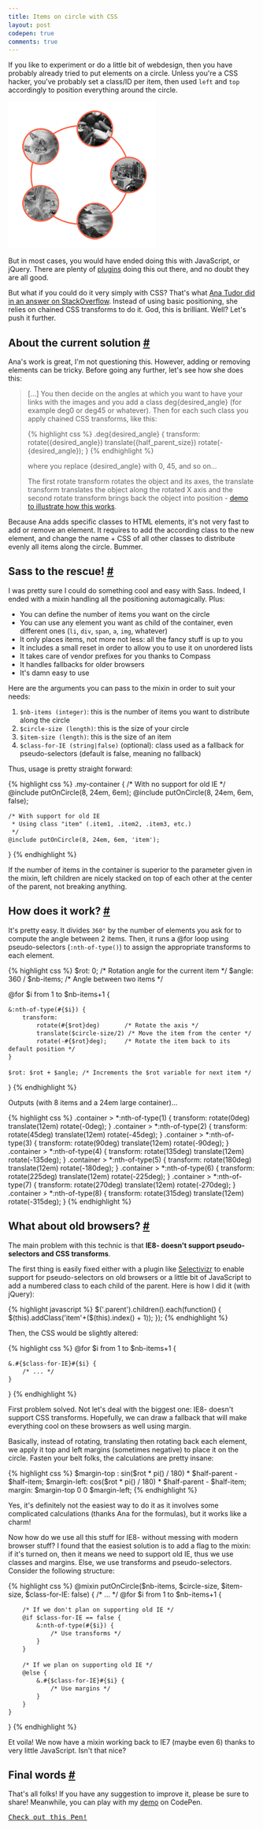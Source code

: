 ```yaml
---
title: Items on circle with CSS
layout: post
codepen: true
comments: true
---
```

<section>
<p>If you like to experiment or do a little bit of webdesign, then you have probably already tried to put elements on a circle. Unless you're a CSS hacker, you've probably set a class/ID per item, then used <code>left</code> and <code>top</code> accordingly to position everything around the circle.</p>
<img class='pull-image--right' alt='5 images positioned along a circle' src='/images/items-on-circle__5-items.png'>
<p>But in most cases, you would have ended doing this with JavaScript, or jQuery. There are plenty of <a href="http://addyosmani.com/blog/jquery-roundrr/">plugins</a> doing this out there, and no doubt they are all good.</p>
<p>But what if you could do it very simply with CSS? That's what <a href="http://stackoverflow.com/questions/12813573/position-icons-into-circle">Ana Tudor did in an answer on StackOverflow</a>. Instead of using basic positioning, she relies on chained CSS transforms to do it. God, this is brilliant. Well? Let's push it further.</p>
</section>
<section id="current-solution">
<h2>About the current solution <a href="#current-solution">#</a></h2>
<p>Ana's work is great, I'm not questioning this. However, adding or removing elements can be tricky. Before going any further, let's see how she does this:</p>
<blockquote class="quote"><p>[...] You then decide on the angles at which you want to have your links with the images and you add a class deg{desired_angle} (for example deg0 or deg45 or whatever). Then for each such class you apply chained CSS transforms, like this:</p>
{% highlight css %}
.deg{desired_angle} {
   transform: 
   	rotate({desired_angle}) 
   	translate({half_parent_size}) 
   	rotate(-{desired_angle});
}
{% endhighlight %}
<p>where you replace {desired_angle} with 0, 45, and so on...</p>
<p>The first rotate transform rotates the object and its axes, the translate transform translates the object along the rotated X axis and the second rotate transform brings back the object into position - <a href="http://dabblet.com/gist/3866686">demo to illustrate how this works</a>.</p></blockquote>
<p>Because Ana adds specific classes to HTML elements, it's not very fast to add or remove an element. It requires to add the according class to the new element, and change the name + CSS of all other classes to distribute evenly all items along the circle. Bummer.</p>
</section>
<section id="sass">
<h2>Sass to the rescue! <a href="#sass">#</a></h2>
<p>I was pretty sure I could do something cool and easy with Sass. Indeed, I ended with a mixin handling all the positioning automagically. Plus:</p>
<ul>
<li>You can define the number of items you want on the circle</li>
<li>You can use any element you want as child of the container, even different ones (<code>li</code>, <code>div</code>, <code>span</code>, <code>a</code>, <code>img</code>, whatever)</li>
<li>It only places items, not more not less: all the fancy stuff is up to you</li>
<li>It includes a small reset in order to allow you to use it on unordered lists</li>
<li>It takes care of vendor prefixes for you thanks to Compass</li>
<li>It handles fallbacks for older browsers</li>
<li>It's damn easy to use</li>
</ul>
<p>Here are the arguments you can pass to the mixin in order to suit your needs:</p>
<ol>
<li><code>$nb-items (integer)</code>: this is the number of items you want to distribute along the circle</li>
<li><code>$circle-size (length)</code>: this is the size of your circle</li>
<li><code>$item-size (length)</code>: this is the size of an item</li>
<li><code>$class-for-IE (string|false)</code> (optional): class used as a fallback for pseudo-selectors (default is false, meaning no fallback)</li>
</ol>
<p>Thus, usage is pretty straight forward:</p>
{% highlight css %}
.my-container {
	/* With no support for old IE 
	 */
	@include putOnCircle(8, 24em, 6em);
	@include putOnCircle(8, 24em, 6em, false);

	/* With support for old IE
	 * Using class "item" (.item1, .item2, .item3, etc.)
	 */
	@include putOnCircle(8, 24em, 6em, 'item');
}
{% endhighlight %}
<p class="note">If the number of items in the container is superior to the parameter given in the mixin, left children are nicely stacked on top of each other at the center of the parent, not breaking anything.</p>
</section>
<section id="how">
<h2>How does it work? <a href="#how">#</a></h2>
<p>It's pretty easy. It divides <code>360°</code> by the number of elements you ask for to compute the angle between 2 items. Then, it runs a @for loop using pseudo-selectors (<code>:nth-of-type()</code>) to assign the appropriate transforms to each element.</p>
{% highlight css %}
$rot: 0; /* Rotation angle for the current item */
$angle: 360 / $nb-items; /* Angle between two items */

@for $i from 1 to $nb-items+1 {

	&:nth-of-type(#{$i}) {
		transform: 
			rotate(#{$rot}deg)       /* Rotate the axis */
			translate($circle-size/2) /* Move the item from the center */ 
			rotate(-#{$rot}deg);     /* Rotate the item back to its default position */
	}

	$rot: $rot + $angle; /* Increments the $rot variable for next item */
}
{% endhighlight %}
<p>Outputs (with 8 items and a 24em large container)...</p>
{% highlight css %}
.container > *:nth-of-type(1) { transform: rotate(0deg)   translate(12em) rotate(-0deg);   }
.container > *:nth-of-type(2) { transform: rotate(45deg)  translate(12em) rotate(-45deg);  }
.container > *:nth-of-type(3) { transform: rotate(90deg)  translate(12em) rotate(-90deg);  }
.container > *:nth-of-type(4) { transform: rotate(135deg) translate(12em) rotate(-135deg); }
.container > *:nth-of-type(5) { transform: rotate(180deg) translate(12em) rotate(-180deg); }
.container > *:nth-of-type(6) { transform: rotate(225deg) translate(12em) rotate(-225deg); }
.container > *:nth-of-type(7) { transform: rotate(270deg) translate(12em) rotate(-270deg); }
.container > *:nth-of-type(8) { transform: rotate(315deg) translate(12em) rotate(-315deg); }
{% endhighlight %}
</section>
<section id="legacy-browsers">
<h2>What about old browsers? <a href="#legacy-browsers">#</a></h2>
<p>The main problem with this technic is that <strong>IE8- doesn't support pseudo-selectors and CSS transforms</strong>.</p>
<p>The first thing is easily fixed either with a plugin like <a href="http://selectivizr.com/">Selectivizr</a> to enable support for pseudo-selectors on old browsers or a little bit of JavaScript to add a numbered class to each child of the parent. Here is how I did it (with jQuery):</p>
{% highlight javascript %}
$('.parent').children().each(function() {
  $(this).addClass('item'+($(this).index() + 1));
});
{% endhighlight %}
<p>Then, the CSS would be slightly altered:</p>
{% highlight css %}
@for $i from 1 to $nb-items+1 {

	&.#{$class-for-IE}#{$i} {
		/* ... */
	}

}
{% endhighlight %}
<p>First problem solved. Not let's deal with the biggest one: IE8- doesn't support CSS transforms. Hopefully, we can draw a fallback that will make everything cool on these browsers as well using margin.</p>
<p>Basically, instead of rotating, translating then rotating back each element, we apply it top and left margins (sometimes negative) to place it on the circle. Fasten your belt folks, the calculations are pretty insane:</p>
{% highlight css %}
$margin-top : sin($rot * pi() / 180) * $half-parent - $half-item;
$margin-left: cos($rot * pi() / 180) * $half-parent - $half-item;
margin: $margin-top 0 0 $margin-left;
{% endhighlight %}
<p>Yes, it's definitely not the easiest way to do it as it involves some complicated calculations (thanks Ana for the formulas), but it works like a charm!</p>
<p>Now how do we use all this stuff for IE8- without messing with modern browser stuff? I found that the easiest solution is to add a flag to the mixin: if it's turned on, then it means we need to support old IE, thus we use classes and margins. Else, we use transforms and pseudo-selectors. Consider the following structure:</p>
{% highlight css %}
@mixin putOnCircle($nb-items, $circle-size, $item-size, $class-for-IE: false) {
	/* ... */
	@for $i from 1 to $nb-items+1 {
		
		/* If we don't plan on supporting old IE */
		@if $class-for-IE == false {
			&:nth-of-type(#{$i}) {
				/* Use transforms */
			}
		}

		/* If we plan on supporting old IE */
		@else {
			&.#{$class-for-IE}#{$i} {
				/* Use margins */
			}
		}
	}
}
{% endhighlight %}
<p>Et voila! We now have a mixin working back to IE7 (maybe even 6) thanks to very little JavaScript. Isn't that nice?</p>
</section>
<section id="final-words">
<h2>Final words <a href="#final-words">#</a></h2>
<p>That's all folks! If you have any suggestion to improve it, please be sure to share! Meanwhile, you can play with my <a href="http://codepen.io/HugoGiraudel/pen/Bigqr">demo</a> on CodePen.</p>
<pre class="codepen" data-height="550" data-type="result" data-href="Bigqr" data-user="HugoGiraudel" data-safe="true"><code></code><a href="http://codepen.io/HugoGiraudel/pen/Bigqr">Check out this Pen!</a></pre>
</section>
